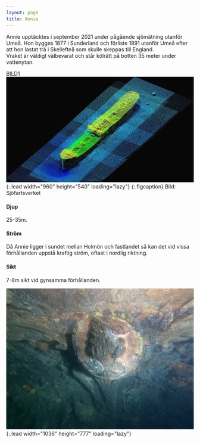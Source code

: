 ```yaml
---
layout: page
title: Annie
---
```


Annie upptäcktes i september 2021 under pågående sjömätning utanför Umeå. Hon bygges 1877 i Sunderland och förliste 1891 utanför Umeå efter att hon lastat trä i Skellefteå som skulle skeppas till England.  
Vraket är väldigt välbevarat och står kölrätt på botten 35 meter under vattenytan.

BILD1![image](/assets/img/dykplatser/sv_annie.jpg){:.lead width="960" height="540" loading="lazy"}
{:.figcaption} Bild: Sjöfartsverket

#### Djup

25-35m.

#### Ström

Då Annie ligger i sundet mellan Holmön och fastlandet så kan det vid vissa förhållanden uppstå kraftig ström, oftast i nordlig riktning.

#### Sikt

7-8m sikt vid gynsamma förhållanden.

![image](/assets/img/dykplatser/annie.JPG){:.lead width="1036" height="777" loading="lazy"}

